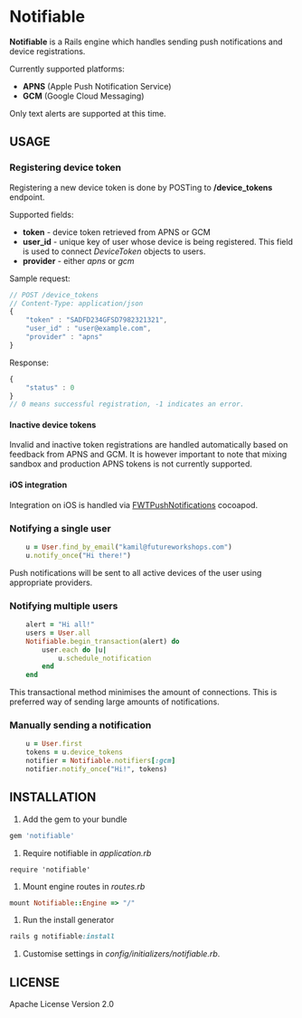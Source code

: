 # Notifiable

<b>Notifiable</b> is a Rails engine which handles sending push notifications and device registrations.

Currently supported platforms:

-  **APNS** (Apple Push Notification Service)
-  **GCM** (Google Cloud Messaging)
 
 
Only text alerts are supported at this time. 
 

## USAGE

### Registering device token

Registering a new device token is done by POSTing to <b>/device_tokens</b> endpoint.

Supported fields:

- <b>token</b> - device token retrieved from APNS or GCM
- <b>user_id</b> - unique key of user whose device is being registered. This field is used to connect <i>DeviceToken</i> objects to users.
- <b>provider</b> - either <i>apns</i> or <i>gcm</i>

Sample request:
```javascript
// POST /device_tokens
// Content-Type: application/json
{
    "token" : "SADFD234GFSD7982321321",
    "user_id" : "user@example.com",
    "provider" : "apns"
}
```
Response:
```javascript
{
	"status" : 0
}
// 0 means successful registration, -1 indicates an error.
```

#### Inactive device tokens

Invalid and inactive token registrations are handled automatically based on feedback from APNS and GCM.
It is however important to note that mixing sandbox and production APNS tokens is not currently supported.

#### iOS integration

Integration on iOS is handled via <a href="https://github.com/FutureWorkshops/FWTPushNotifications">FWTPushNotifications</a> cocoapod.

### Notifying a single user

```ruby
	u = User.find_by_email("kamil@futureworkshops.com")
	u.notify_once("Hi there!")
```
Push notifications will be sent to all active devices of the user using appropriate providers.

### Notifying multiple users

```ruby
	alert = "Hi all!"
    users = User.all
	Notifiable.begin_transaction(alert) do
        user.each do |u|
        	u.schedule_notification
        end
    end
```
This transactional method minimises the amount of connections. This is preferred way of sending large amounts of notifications.

### Manually sending a notification

```ruby
	u = User.first
    tokens = u.device_tokens
    notifier = Notifiable.notifiers[:gcm]
    notifier.notify_once("Hi!", tokens)

```

## INSTALLATION

1. Add the gem to your bundle
```ruby 
gem 'notifiable'
```

1. Require notifiable in <i>application.rb</i>
```
require 'notifiable'
```

1. Mount engine routes in <i>routes.rb</i>
```ruby
mount Notifiable::Engine => "/"
```

1. Run the install generator
```ruby
rails g notifiable:install
```

1. Customise settings in <i>config/initializers/notifiable.rb</i>.

## LICENSE

Apache License Version 2.0